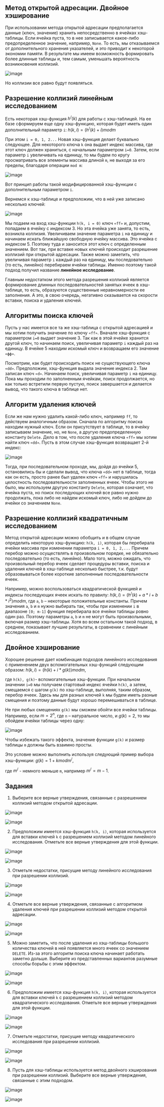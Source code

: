 ## Метод открытой адресации. Двойное хэширование

При использовании метода открытой адресации предполагается данные (ключ, значение) хранить непосредственно в ячейках хэш-таблицы. Если ячейка пуста, то в нее
записывается какое-либо предопределенное значение, например, `None`. То есть, мы отказываемся от дополнительного хранения указателей, и это приводит к некоторой
экономии памяти. В результате мы имеем возможность формировать более длинные таблицы и, тем самым, уменьшать вероятность возникновения коллизий.

![image](https://user-images.githubusercontent.com/124737857/230792134-2900752e-0ae3-499f-b23f-f19a758c9cbb.png)

Но коллизии все равно будут появляться.

## Разрешение коллизий линейным исследованием

Есть некоторая хэш-функция $h^/(k)$ для работы с хэш-таблицей. На ее базе сформируем еще одну хэш-функцию, которая будет иметь один дополнительный
параметр `i`:  $h(k, i) = (h^/(k) + i) mod m$

При этом `i = 0, 1, 2...` Новая хэш-функция делает буквально следующее. Для некоторого ключа `k` она выдает индекс массива, где этот ключ должен храниться, с
начальным параметром `i=0`. Затем, если параметр `i` увеличивать на единицу, то мы будем по кругу просматривать все элементы массива длиной `m`, не выходя за его
пределы, благодаря операции `mod m`:

![image](https://user-images.githubusercontent.com/124737857/230792383-7d915fa3-0c0a-42b5-9d7c-ce380156876d.png)

Вот принцип работы такой модифицированной хэш-функции с дополнительным параметром `i`.

Вернемся к хэш-таблице и предположим, что в ней уже записано несколько ключей:

![image](https://user-images.githubusercontent.com/124737857/230792405-550db7ed-bdda-4631-a643-526a65abe273.png)

Мы подаем на вход хэш-функции `h(k, i = 0)` ключ `«ff»` и, допустим, попадаем в ячейку с индексом 3. Но эта ячейка уже занята, то есть, возникла коллизия. 
Увеличиваем значение параметра `i` на единицу и начинаем искать ближайшую свободную ячейку массива. Это ячейка с индексом 5.
Поэтому туда и заносится этот ключ с определенным значением. Вот так, при вставке новых ключей происходит разрешение коллизий при открытой адресации. Также можно
заметить, что увеличивая параметр `i` каждый раз на единицу, мы последовательно (то есть, линейно) перебираем ячейки таблицы. Именно поэтому такой подход получил
название **линейное исследование**.

Главным недостатком этого метода разрешения коллизий является формирование длинных последовательностей занятых ячеек в хэш-таблице, то есть, образуются существенные
неравномерности ее заполнения. А это, в свою очередь, негативно сказывается на скорости вставки, поиска и удаления ключей.

## Алгоритмы поиска ключей

Пусть у нас имеется все та же хэш-таблица с открытой адресацией и мы хотим получить значение по ключу `«ff»`. Вначале хэш-функция с параметром `i=0` выдает значение 3.
Так как в этой ячейке хранится другой ключ, то начинаем поиск, увеличивая параметр `i` каждый раз на единицу. В ячейке 5 находим искомый ключ и возвращаем его
значение `«фф»`.

Посмотрим, как будет происходить поиск не существующего ключа `«dd»`. Предположим, хэш-функция выдала значение индекса 2. Там записан ключ `«d»`.
Начинаем поиск, увеличивая параметр `i` на единицу. Пока мы проходим по заполненным ячейкам, поиск продолжается, но как только
встретили первую пустую, поиск завершается и делается вывод, что такого ключа в таблице нет.

## Алгоритм удаления ключей

Если же нам нужно удалить какой-либо ключ, например `ff`, то действуем аналогичным образом. Сначала по алгоритму поиска находим нужный ключ. Если он присутствует в таблице, то в
ячейку записываем значение, но, не `None`, а другую предопределенную константу `Delete`. Дело в том, что после удаления ключа `«ff»`
мы хотим найти ключ `«dd»`. Пусть в этом случае хэш-функция возвращает 2-й индекс:

![image](https://user-images.githubusercontent.com/124737857/230792508-e4dcfcc4-5503-4832-8dde-c6f2d8a8f39c.png)

Тогда, при последовательном проходе, мы, дойдя до ячейки 5, остановились бы и сделали вывод, что ключа `«dd»` нет в таблице, тогда как он есть, просто ранее был
удален ключ `«ff»` и нарушилась целостность последовательности заполненных ячеек. Чтобы этого не было, мы используем другую константу `Delete`, которая означает, что
ячейка пуста, но поиск последующих ключей все равно нужно продолжать, пока либо не найдем искомый ключ, либо не дойдем до ячейки со значением `None`.

## Разрешение коллизий квадратичным исследованием

Метод открытой адресации можно обобщить и в общем случае определить некоторую хэш-функцию: `h(k, i)`, которая бы перебирала ячейки массива
при изменении параметра `i = 0, 1, 2,...` Причем перебор можно осуществлять в произвольном порядке, не обязательно последовательно (то есть, линейно). Мало того,
можно ожидать, что произвольный перебор ячеек сделает процедуры вставки, поиска и удаления ключей в хэш-таблице несколько быстрее, т.к. будут образовываться более
короткие заполненные последовательности ячеек.

Например, можно воспользоваться квадратической функцией и индексы последующих ячеек искать по правилу: $h(k, i) = (h^/(k) + a * i + b * i^2) mod m$, где `a`, `b` –
некоторые положительные константы. Причем значения `a`, `b` и `m` нужно выбирать так, чтобы при изменении `i` в диапазоне `[0; m-1]` функция  перебирала все ячейки
таблицы ровно один раз. Поэтому параметры `a`, `b` и `m` не могут быть произвольными, включая размер
хэш-таблицы. Хотя во всем остальном такой подход, в среднем, показывает лучшие результаты, в сравнении с линейным исследованием.

## Двойное хэширование

Хорошее решение дает комбинация подходов линейного исследования с применением двух вспомогательных хэш-функций следующим образом:
$h(k, i) = (h(k) + i * g(k)) mod m$,

где `h(k), g(k)`- вспомогательные хэш-функции. При начальном значении `i=0` мы получаем стартовый индекс ячейки `h(k)`, а затем, смещаемся с шагом `g(k)` по
хэш-таблице, выполняя, таким образом, перебор ячеек. Здесь мы для разных ключей `k` мы будем иметь разные смещения и поэтому данные будут хорошо перемешиваться в
таблице.

Не при любых смещениях `g(k)` мы сможем обойти все ячейки таблицы. Например, если $m = 2^n$, где `n` – натуральное число, и $g(k) = 2$, то мы обойдем ячейки таблицы
через одну:

![image](https://user-images.githubusercontent.com/124737857/230792893-71d5d3ea-e1e5-4bf5-bfae-d1079de7a564.png)

Чтобы избежать такого эффекта, значение функции `g(k)` и размер таблицы `m` должны быть взаимно просты. 

Это условие можно выполнить используя следующий пример выбора хэш-функции: $g(k) = 1 + k mod m^/$,

где $m^/$ - немного меньше `m`, например $m^/ = m - 1$.

## Задания

1. Выберите все верные утверждения, связанные с разрешением коллизий методом открытой адресации.

![image](https://user-images.githubusercontent.com/124737857/230794087-c9a6ec59-4e93-4d14-b7b5-2f5c41e89184.png)

![image](https://user-images.githubusercontent.com/124737857/230794103-d479885c-067d-40fd-8d24-ec610bfd62ae.png)

2. Предположим имеется хэш-функция `h(k, i)`, которая используется для вставки ключей `k` с разрешением коллизий методом линейного исследования. Отметьте все верные
утверждения для этой функции.

![image](https://user-images.githubusercontent.com/124737857/230794140-c9b71367-0748-44aa-a5ec-29294cf21729.png)

![image](https://user-images.githubusercontent.com/124737857/230794388-70ec5097-fad6-4930-a39a-241e9b096a31.png)

3. Отметьте недостатки, присущие методу линейного исследования при разрешении коллизий.

![image](https://user-images.githubusercontent.com/124737857/230794401-bde2108d-5d4a-4942-8435-080d39862fe8.png)

![image](https://user-images.githubusercontent.com/124737857/230794439-e6b5ce91-7567-45a1-802e-2f3b3fcf431f.png)

4. Отметьте все верные утверждения, связанные с алгоритмом удаления ключей при разрешении коллизий методом открытой адресации.

![image](https://user-images.githubusercontent.com/124737857/230794625-87fea6f9-36f4-4d1e-b60c-6d8c951b5569.png)

![image](https://user-images.githubusercontent.com/124737857/230794645-b63fbd9f-ec26-4073-9cef-5944b4b8cfa9.png)

5. Можно заметить, что после удаления из хэш-таблицы большого количества ключей в ней появляется много ячеек со значением `DELETE`. Из-за этого алгоритм поиска ключа
начинает работать заметно дольше. Выберите из представленных вариантов разумные способы борьбы с этим эффектом.

![image](https://user-images.githubusercontent.com/124737857/230794668-63e8cd71-5393-4c02-9eb3-cdbf8cb6c181.png)

![image](https://user-images.githubusercontent.com/124737857/230794712-5f6e8ddf-4d11-490a-aea0-5018c8e9a33c.png)

6. Предположим имеется хэш-функция `h(k, i)`, которая используется для вставки ключей `k` с разрешением коллизий методом квадратического исследования. Отметьте все
верные утверждения для этой функции.

![image](https://user-images.githubusercontent.com/124737857/230794736-e6b43204-a358-4185-812a-b20bc4d2d4b2.png)

![image](https://user-images.githubusercontent.com/124737857/230794763-89b9cf8c-0294-4cc6-bad9-e7a61866e0a2.png)

7. Отметьте недостатки, присущие методу квадратического исследования при разрешении коллизий.

![image](https://user-images.githubusercontent.com/124737857/230794960-9379650c-7130-4b9b-b440-f4027b983118.png)

![image](https://user-images.githubusercontent.com/124737857/230794972-8ef7b4a4-d8a1-451a-9797-c82a7aca5ab9.png)

8. Пусть для хэш-таблицы используется метод двойного хэширования при разрешении коллизий. Выберите все верные утверждения, связанные с этим подходом.

![image](https://user-images.githubusercontent.com/124737857/230794997-5184b03a-8919-494e-89cf-01b1208b5c59.png)

![image](https://user-images.githubusercontent.com/124737857/230795033-4c413850-98ff-4f79-ba0d-9182544311d1.png)
